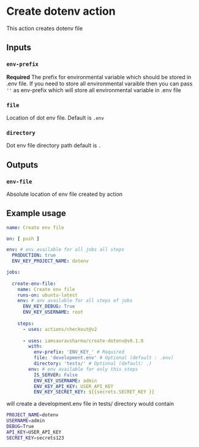 # Create dotenv action

This action creates dotenv file

## Inputs

### `env-prefix`

**Required** The prefix for environmental variable which should be stored in .env file. If you need to store all environmental varaible then you can pass `''` as env-prefix which will store all environmental variable in .env file

### `file`
Location of dot env file. Default is `.env`

### `directory`
Dot env file directory path default is `.`

## Outputs

### `env-file`
Absolute location of env file created by action

## Example usage

```yaml
name: Create env file

on: [ push ]

env: # env available for all jobs all steps
  PRODUCTION: true
  ENV_KEY_PROJECT_NAME: dotenv

jobs:
  
  create-env-file:
    name: Create env file
    runs-on: ubuntu-latest
    env: # anv available for all steps of jobs
      ENV_KEY_DEBUG: True
      ENV_KEY_USERNAME: root
    
    steps:
      - uses: actions/checkout@v2
      
      - uses: iamsauravsharma/create-dotenv@v0.1.0
        with:
          env-prefix: 'ENV_KEY_' # Required
          file: 'development.env' # Optional (default : .env)
          directory: 'tests/' # Optional (default: .)
        env: # env available for only this steps
          IS_SERVER: False
          ENV_KEY_USERNAME: admin
          ENV_KEY_API_KEY: USER_API_KEY
          ENV_KEY_SECRET_KEY: ${{secrets.SECRET_KEY }}
```
will create a development.env file in tests/ directory would contain
```sh
PROJECT_NAME=dotenv
USERNAME=admin
DEBUG=True
API_KEY=USER_API_KEY
SECRET_KEY=secrets123
```
